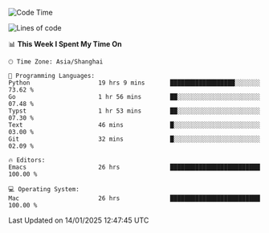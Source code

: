 <!--START_SECTION:waka-->
![Code Time](http://img.shields.io/badge/Code%20Time-2%2C473%20hrs%2056%20mins-blue)

![Lines of code](https://img.shields.io/badge/From%20Hello%20World%20I%27ve%20Written-310.0%20thousand%20lines%20of%20code-blue)

📊 **This Week I Spent My Time On** 

```text
🕑︎ Time Zone: Asia/Shanghai

💬 Programming Languages: 
Python                   19 hrs 9 mins       ██████████████████░░░░░░░   73.62 % 
Go                       1 hr 56 mins        ██░░░░░░░░░░░░░░░░░░░░░░░   07.48 % 
Typst                    1 hr 53 mins        ██░░░░░░░░░░░░░░░░░░░░░░░   07.30 % 
Text                     46 mins             █░░░░░░░░░░░░░░░░░░░░░░░░   03.00 % 
Git                      32 mins             █░░░░░░░░░░░░░░░░░░░░░░░░   02.09 % 

🔥 Editors: 
Emacs                    26 hrs              █████████████████████████   100.00 % 

💻 Operating System: 
Mac                      26 hrs              █████████████████████████   100.00 % 
```


 Last Updated on 14/01/2025 12:47:45 UTC
<!--END_SECTION:waka-->
